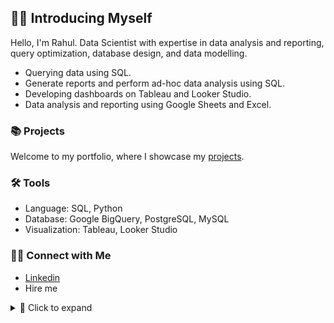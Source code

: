 ## 🙋‍♂️ Introducing Myself

Hello, I'm Rahul. Data Scientist with expertise in data analysis and reporting, query optimization, database design, and data modelling. 

- Querying data using SQL.
- Generate reports and perform ad-hoc data analysis using SQL.
- Developing dashboards on Tableau and Looker Studio.
- Data analysis and reporting using Google Sheets and Excel.

### 📚 Projects

Welcome to my portfolio, where I showcase my [projects](https://google.com/).

### 🛠️ Tools

- Language: SQL, Python
- Database: Google BigQuery, PostgreSQL, MySQL
- Visualization: Tableau, Looker Studio

### 👋🏻 Connect with Me

- [Linkedin](https://www.linkedin.com/in/rahul8200/)
- Hire me

<details>
  <summary>📌 Click to expand</summary>

Here is the hidden content!  
You can put text, **Markdown formatting**, code blocks, or even images inside.

```python
print("Hello from inside the accordion!")
```
</details>
